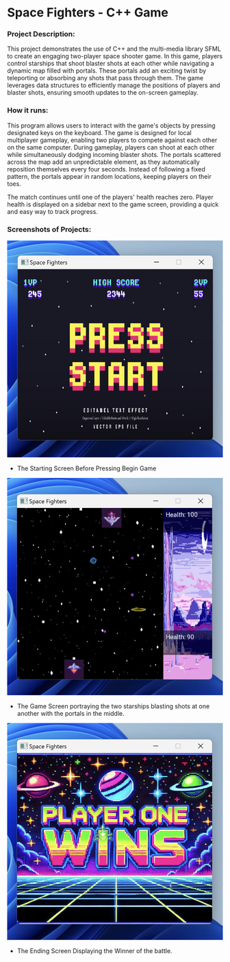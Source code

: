 # Space Fighters - C++ Game

### Project Description:
This project demonstrates the use of C++ and the multi-media library SFML to create an engaging two-player space shooter game. In this game, players control starships that shoot blaster shots at each other while navigating a dynamic map filled with portals. These portals add an exciting twist by teleporting or absorbing any shots that pass through them. The game leverages data structures to efficiently manage the positions of players and blaster shots, ensuring smooth updates to the on-screen gameplay.

### How it runs:
This program allows users to interact with the game's objects by pressing designated keys on the keyboard. The game is designed for local multiplayer gameplay, enabling two players to compete against each other on the same computer. During gameplay, players can shoot at each other while simultaneously dodging incoming blaster shots. The portals scattered across the map add an unpredictable element, as they automatically reposition themselves every four seconds. Instead of following a fixed pattern, the portals appear in random locations, keeping players on their toes.

The match continues until one of the players' health reaches zero. Player health is displayed on a sidebar next to the game screen, providing a quick and easy way to track progress.

### Screenshots of Projects:
![Starting_Screen](Starting_Screen.png)
- The Starting Screen Before Pressing Begin Game

![GamePlay_Screen](User_Gameplay.png)
- The Game Screen portraying the two starships blasting shots at one another with the portals in the middle. 

![Winner_Screen](Winner_Screen.png)
- The Ending Screen Displaying the Winner of the battle. 
